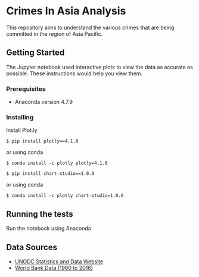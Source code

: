 # Crimes In Asia Analysis

This repository aims to understand the various crimes that are being committed in the region of Asia Pacific. 

## Getting Started

The Jupyter notebook used interactive plots to view the data as accurate as possible. These instructions would help you view them.

### Prerequisites

* Anaconda version 4.7.9

### Installing

Install Plot.ly

```
$ pip install plotly==4.1.0
```

or using conda

```
$ conda install -c plotly plotly=4.1.0
```

```
$ pip install chart-studio==1.0.0
```

or using conda

```
$ conda install -c plotly chart-studio=1.0.0
```
## Running the tests

Run the notebook using Anaconda

## Data Sources

* [UNODC Statistics and Data Website](https://dataunodc.un.org/crime)
* [World Bank Data (1960 to 2016)](https://www.kaggle.com/gemartin/world-bank-data-1960-to-2016)


